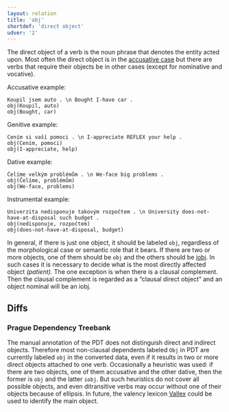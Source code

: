 ```yaml
---
layout: relation
title: 'obj'
shortdef: 'direct object'
udver: '2'
---
```


The direct object of a verb is the noun phrase that denotes the entity acted upon.
Most often the direct object is in the [accusative case](cs-feat/Case) but
there are verbs that require their objects be in other cases (except for
nominative and vocative).

Accusative example:

~~~ sdparse
Koupil jsem auto . \n Bought I-have car .
obj(Koupil, auto)
obj(Bought, car)
~~~

Genitive example:

~~~ sdparse
Cením si vaší pomoci . \n I-appreciate REFLEX your help .
obj(Cením, pomoci)
obj(I-appreciate, help)
~~~

Dative example:

~~~ sdparse
Čelíme velkým problémům . \n We-face big problems .
obj(Čelíme, problémům)
obj(We-face, problems)
~~~

Instrumental example:

~~~ sdparse
Univerzita nedisponuje takovým rozpočtem . \n University does-not-have-at-disposal such budget .
obj(nedisponuje, rozpočtem)
obj(does-not-have-at-disposal, budget)
~~~

In general, if there is just one object, it should be labeled `obj`,
regardless of the morphological case or semantic role that it bears. If there are two or more
objects, one of them should be `obj` and the others should be
[iobj](). In such cases it is necessary to decide what is the most
directly affected object _(patient)._ The one exception is when there is a clausal complement. Then the clausal complement is regarded as a “clausal direct object” and an object nominal will be an iobj.

## Diffs

### Prague Dependency Treebank

The manual annotation of the PDT does not distinguish direct and indirect objects.
Therefore most non-clausal dependents labeled `Obj` in PDT are currently labeled `obj`
in the converted data, even if it results in two or more direct objects attached to one verb.
Occasionally a heuristic was used: if there are two objects, one of them accusative and the other dative,
then the former is `obj` and the latter `iobj`. But such heuristics do not cover all possible objects,
and even ditransitive verbs may occur without one of their objects because of ellipsis.
In future, the valency lexicon <a href="http://ufal.mff.cuni.cz/vallex">Vallex</a>
could be used to identify the main object.
<!-- Interlanguage links updated Po 11. listopadu 2024, 20:11:12 CET -->
